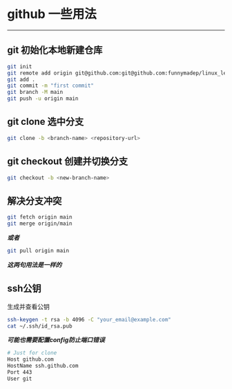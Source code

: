 
# github 一些用法

---

## git 初始化本地新建仓库

```bash
git init
git remote add origin git@github.com:git@github.com:funnymadep/linux_learn.git
git add .
git commit -m "first commit"
git branch -M main
git push -u origin main
```

## git clone 选中分支

```bash
git clone -b <branch-name> <repository-url>
```

## git checkout 创建并切换分支

```bash
git checkout -b <new-branch-name>
```

## 解决分支冲突

```bash
git fetch origin main
git merge origin/main
```

***或者***

```bash
git pull origin main
```

***这两句用法是一样的***

## ssh公钥

生成并查看公钥
```bash
ssh-keygen -t rsa -b 4096 -C "your_email@example.com"
cat ~/.ssh/id_rsa.pub
```

***可能也需要配置config防止端口错误***
```bash
# Just for clone
Host github.com
HostName ssh.github.com
Port 443
User git
```
